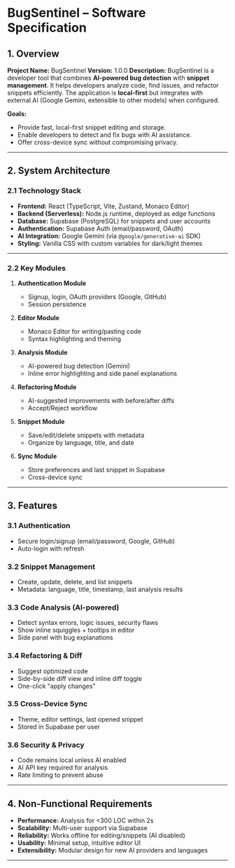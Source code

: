 # BugSentinel – Software Specification 

## 1. Overview

**Project Name:** BugSentinel
**Version:** 1.0.0
**Description:**
BugSentinel is a developer tool that combines **AI-powered bug detection** with **snippet management**. It helps developers analyze code, find issues, and refactor snippets efficiently. The application is **local-first** but integrates with external AI (Google Gemini, extensible to other models) when configured.

**Goals:**

* Provide fast, local-first snippet editing and storage.
* Enable developers to detect and fix bugs with AI assistance.
* Offer cross-device sync without compromising privacy.

---

## 2. System Architecture

### 2.1 Technology Stack

* **Frontend:** React (TypeScript, Vite, Zustand, Monaco Editor)
* **Backend (Serverless):** Node.js runtime, deployed as edge functions
* **Database:** Supabase (PostgreSQL) for snippets and user accounts
* **Authentication:** Supabase Auth (email/password, OAuth)
* **AI Integration:** Google Gemini (via `@google/generative-ai` SDK)
* **Styling:** Vanilla CSS with custom variables for dark/light themes

---

### 2.2 Key Modules

1. **Authentication Module**

   * Signup, login, OAuth providers (Google, GitHub)
   * Session persistence

2. **Editor Module**

   * Monaco Editor for writing/pasting code
   * Syntax highlighting and theming

3. **Analysis Module**

   * AI-powered bug detection (Gemini)
   * Inline error highlighting and side panel explanations

4. **Refactoring Module**

   * AI-suggested improvements with before/after diffs
   * Accept/Reject workflow

5. **Snippet Module**

   * Save/edit/delete snippets with metadata
   * Organize by language, title, and date

6. **Sync Module**

   * Store preferences and last snippet in Supabase
   * Cross-device sync

---

## 3. Features

### 3.1 Authentication

* Secure login/signup (email/password, Google, GitHub)
* Auto-login with refresh

### 3.2 Snippet Management

* Create, update, delete, and list snippets
* Metadata: language, title, timestamp, last analysis results

### 3.3 Code Analysis (AI-powered)

* Detect syntax errors, logic issues, security flaws
* Show inline squiggles + tooltips in editor
* Side panel with bug explanations

### 3.4 Refactoring & Diff

* Suggest optimized code
* Side-by-side diff view and inline diff toggle
* One-click "apply changes"

### 3.5 Cross-Device Sync

* Theme, editor settings, last opened snippet
* Stored in Supabase per user

### 3.6 Security & Privacy

* Code remains local unless AI enabled
* AI API key required for analysis
* Rate limiting to prevent abuse

---

## 4. Non-Functional Requirements

* **Performance:** Analysis for <300 LOC within 2s
* **Scalability:** Multi-user support via Supabase
* **Reliability:** Works offline for editing/snippets (AI disabled)
* **Usability:** Minimal setup, intuitive editor UI
* **Extensibility:** Modular design for new AI providers and languages

---
